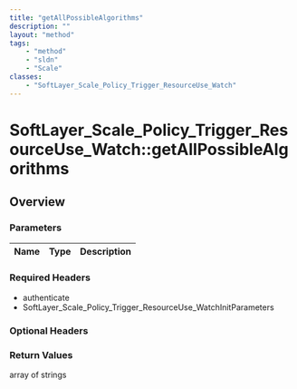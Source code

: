 ```yaml
---
title: "getAllPossibleAlgorithms"
description: ""
layout: "method"
tags:
    - "method"
    - "sldn"
    - "Scale"
classes:
    - "SoftLayer_Scale_Policy_Trigger_ResourceUse_Watch"
---
```

# SoftLayer_Scale_Policy_Trigger_ResourceUse_Watch::getAllPossibleAlgorithms
## Overview 


### Parameters 
|Name | Type | Description |
| --- | --- | --- |


### Required Headers
* authenticate
* SoftLayer_Scale_Policy_Trigger_ResourceUse_WatchInitParameters

### Optional Headers

### Return Values
array of strings
